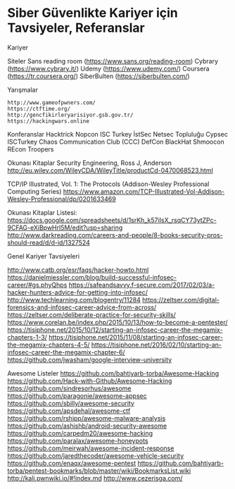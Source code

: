 # Siber Güvenlikte Kariyer için Tavsiyeler, Referanslar

Kariyer 



Siteler 
	Sans reading room (https://www.sans.org/reading-room)
	Cybrary (https://www.cybrary.it/)
	Udemy (https://www.udemy.com/)
	Coursera (https://tr.coursera.org/)
	SiberBulten (https://siberbulten.com/)



Yarışmalar 

	http://www.gameofpwners.com/
	https://ctftime.org/
	http://gencfikirleryarisiyor.gsb.gov.tr/
	https://hackingwars.online


Konferanslar 
	Hacktrick
	Nopcon
	ISC Turkey 
	İstSec 
	Netsec Topluluğu 
	Cypsec
	ISCTurkey
	Chaos Communication Club (CCC)
	DefCon
	BlackHat
	Shmoocon
	REcon
	Troopers



Okunası Kitaplar 
Security Engineering, Ross J, Anderson 
http://eu.wiley.com/WileyCDA/WileyTitle/productCd-0470068523.html

TCP/IP Illustrated, Vol. 1: The Protocols (Addison-Wesley Professional Computing Series)
https://www.amazon.com/TCP-Illustrated-Vol-Addison-Wesley-Professional/dp/0201633469

Okunası Kitaplar Listesi: 
https://docs.google.com/spreadsheets/d/1srKh_k57iIsX_rsqCY73ytZPc-9CFAG-eXiBpwHrI5M/edit?usp=sharing
http://www.darkreading.com/careers-and-people/8-books-security-pros-should-read/d/d-id/1327524



Genel Kariyer Tavsiyeleri

http://www.catb.org/esr/faqs/hacker-howto.html
https://danielmiessler.com/blog/build-successful-infosec-career/#gs.phyQhps
https://safeandsavvy.f-secure.com/2017/02/03/a-hacker-hunters-advice-for-getting-into-infosec/
http://www.techlearning.com/blogentry/11284
https://zeltser.com/digital-forensics-and-infosec-career-advice-from-across/
https://zeltser.com/deliberate-practice-for-security-skills/
https://www.corelan.be/index.php/2015/10/13/how-to-become-a-pentester/
https://tisiphone.net/2015/10/12/starting-an-infosec-career-the-megamix-chapters-1-3/
https://tisiphone.net/2015/11/08/starting-an-infosec-career-the-megamix-chapters-4-5/
https://tisiphone.net/2016/02/10/starting-an-infosec-career-the-megamix-chapter-6/
https://github.com/jwasham/google-interview-university




Awesome Listeler 
https://github.com/bahtiyarb-torba/Awesome-Hacking
https://github.com/Hack-with-Github/Awesome-Hacking
https://github.com/sindresorhus/awesome
https://github.com/paragonie/awesome-appsec
https://github.com/sbilly/awesome-security
https://github.com/apsdehal/awesome-ctf
https://github.com/rshipp/awesome-malware-analysis
https://github.com/ashishb/android-security-awesome
https://github.com/carpedm20/awesome-hacking
https://github.com/paralax/awesome-honeypots
https://github.com/meirwah/awesome-incident-response
https://github.com/jaredthecoder/awesome-vehicle-security
https://github.com/enaqx/awesome-pentest
https://github.com/bahtiyarb-torba/pentest-bookmarks/blob/master/wiki/BookmarksList.wiki
http://kali.pwnwiki.io/#!index.md
http://www.cezerisga.com/
